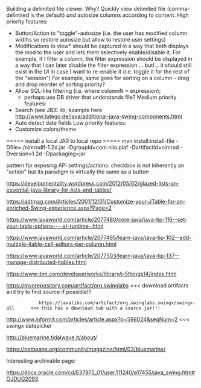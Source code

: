 Building a delimited file viewer: 
Why?  Quickly view delimited file (comma-delimited is the default) 
      *and* autosize columns according to content.
High priority features:
* Button/Action to "toggle"-autosize (i.e. the user has modified column widths so restore autosize but allow to restore user settings)
* Modifications to view* should be captured in a way that both displays the mod to the user and lets them selectively enable/disable it.
    For example, if I filter a column, the filter expression should be displayed in a way that I can later disable the filter expression
    ... but!... it should still exist in the UI in case I want to re-enable it (i.e. toggle it for the rest of the "session")
    For example, same goes for sorting on a column
        - drag and drop reorder of sorting priority?
* Allow SQL-like filtering (i.e. where columnN = expression); 
    - perhaps use DB driver that understands file?
Medium priority features:
* Search (see JIDE lib; example here http://www.tutego.de/java/additional-java-swing-components.htm)
* Auto detect date fields
Low priority features:
* Customize colors/theme

===== install a local JAR to local repo =====
mvn install:install-file 
-Dfile=./nimrodlf-1.2d.jar 
-DgroupId=com.nilo.plaf 
-DartifactId=nimrod 
-Dversion=1.2d 
-Dpackaging=jar


pattern for exposing API settings/actions:
checkbox is not inherently an "action" but its paradigm is virtually the same as a button






 

https://developmentality.wordpress.com/2012/05/02/glazed-lists-an-essential-java-library-for-lists-and-tables/

https://adtmag.com/Articles/2001/12/01/Customize-your-JTable-for-an-enriched-Swing-experience.aspx?Page=2

 

https://www.javaworld.com/article/2077480/core-java/java-tip-116--set-your-table-options----at-runtime-.html

https://www.javaworld.com/article/2077465/learn-java/java-tip-102--add-multiple-jtable-cell-editors-per-column.html

https://www.javaworld.com/article/2077503/learn-java/java-tip-137--manage-distributed-jtables.html

 

https://www.ibm.com/developerworks/library/j-5things14/index.html

https://mvnrepository.com/artifact/org.swinglabs <<< download artifacts and try to find source if possible!!!

                https://javalibs.com/artifact/org.swinglabs.swingx/swingx-all      <<< this has a download tab with a source jar!!!

http://www.informit.com/articles/article.aspx?p=598024&seqNum=2 <<< swingx datepicker

 

http://bluemarine.tidalwave.it/about/

https://netbeans.org/community/magazine/html/03/bluemarine/

 

Interesting archivable page:

https://docs.oracle.com/cd/E37975_01/user.111240/e17455/java_swing.htm#OJDUG2093

 
